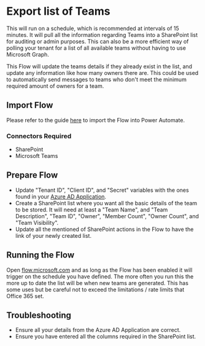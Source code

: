 # Export list of Teams

This will run on a schedule, which is recommended at intervals of 15 minutes. It will pull all the information regarding Teams into a SharePoint list for auditing or admin purposes. This can also be a more efficient way of polling your tenant for a list of all available teams without having to use Microsoft Graph.

This Flow will update the teams details if they already exist in the list, and update any information like how many owners there are. This could be used to automatically send messages to teams who don't meet the minimum required amount of owners for a team.

## Import Flow

Please refer to the guide [here](https://flow.microsoft.com/en-us/blog/import-export-bap-packages/#:~:text=Importing%20a%20flow%201%20To%20import%20a%20flow%2C,flow%20definition%20from%20the%20package%20More%20items...%20) to import the Flow into Power Automate.

### Connectors Required

- SharePoint
- Microsoft Teams

## Prepare Flow

- Update "Tenant ID", "Client ID", and "Secret" variables with the ones found in your [Azure AD Application](https://github.com/harrytraynor/Power-Automate/blob/master/setupazureapp.md).
- Create a SharePoint list where you want all the basic details of the team to be stored. It will need at least a "Team Name", and "Team Description", "Team ID", "Owner", "Member Count", "Owner Count", and "Team Visibility".
- Update all the mentioned of SharePoint actions in the Flow to have the link of your newly created list.

## Running the Flow

Open [flow.microsoft.com](https://flow.microsoft.com) and as long as the Flow has been enabled it will trigger on the schedule you have defined. The more often you run this the more up to date the list will be when new teams are generated. This has some uses but be careful not to exceed the limitations / rate limits that Office 365 set.

## Troubleshooting

- Ensure all your details from the Azure AD Application are correct.
- Ensure you have entered all the columns required in the SharePoint list.
